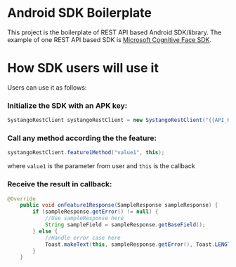 # Android SDK Boilerplate

This project is the boilerplate of REST API based Android SDK/library.
The example of one REST API based SDK is [Microsoft Cognitive Face SDK](https://github.com/microsoft/Cognitive-Face-Android).

# How SDK users will use it

Users can use it as follows:

### Initialize the SDK with an APK key:
```java
SystangoRestClient systangoRestClient = new SystangoRestClient("{{API_KEY}}");
```

### Call any method according the the feature:
```java
systangoRestClient.feature1Method("value1", this);
```
where `value1` is the parameter from user and `this` is the callback

### Receive the result in callback:
```java
@Override
    public void onFeature1Response(SampleResponse sampleResponse) {
        if (sampleResponse.getError() != null) {
            //Use sampleResponse here
            String sampleField = sampleResponse.getBaseField();
        } else {
            //Handle error case here
            Toast.makeText(this, sampleResponse.getError(), Toast.LENGTH_LONG).show();
        }
    }
```

